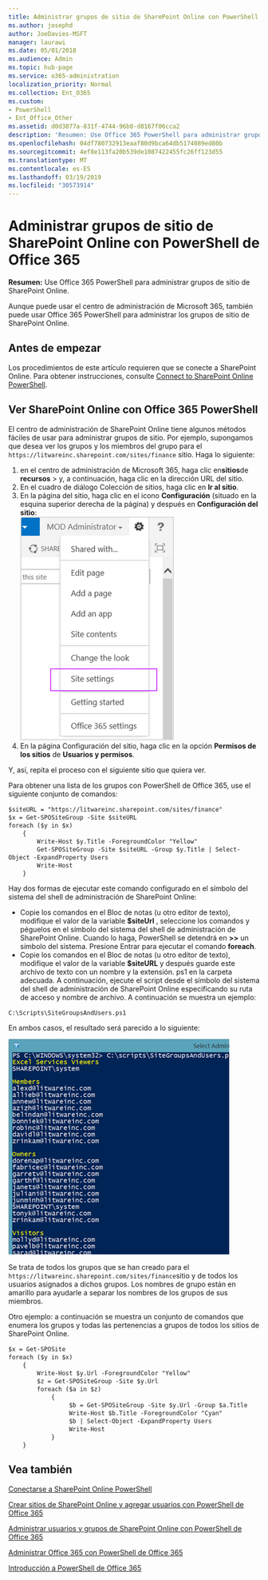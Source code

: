 ```yaml
---
title: Administrar grupos de sitio de SharePoint Online con PowerShell de Office 365
ms.author: josephd
author: JoeDavies-MSFT
manager: laurawi
ms.date: 05/01/2018
ms.audience: Admin
ms.topic: hub-page
ms.service: o365-administration
localization_priority: Normal
ms.collection: Ent_O365
ms.custom:
- PowerShell
- Ent_Office_Other
ms.assetid: d0d3877a-831f-4744-96b0-d8167f06cca2
description: 'Resumen: Use Office 365 PowerShell para administrar grupos de sitio de SharePoint Online.'
ms.openlocfilehash: 04df780732913eaaf80d9bca64db5174089ed80b
ms.sourcegitcommit: 4ef8e113fa20b539de1087422455fc26ff123d55
ms.translationtype: MT
ms.contentlocale: es-ES
ms.lasthandoff: 03/19/2019
ms.locfileid: "30573914"
---
```

# <a name="manage-sharepoint-online-site-groups-with-office-365-powershell"></a>Administrar grupos de sitio de SharePoint Online con PowerShell de Office 365

 **Resumen:** Use Office 365 PowerShell para administrar grupos de sitio de SharePoint Online.
  
Aunque puede usar el centro de administración de Microsoft 365, también puede usar Office 365 PowerShell para administrar los grupos de sitio de SharePoint Online.

## <a name="before-you-begin"></a>Antes de empezar

Los procedimientos de este artículo requieren que se conecte a SharePoint Online. Para obtener instrucciones, consulte [Connect to SharePoint Online PowerShell](https://docs.microsoft.com/en-us/powershell/sharepoint/sharepoint-online/connect-sharepoint-online?view=sharepoint-ps).

## <a name="view-sharepoint-online-with-office-365-powershell"></a>Ver SharePoint Online con Office 365 PowerShell

El centro de administración de SharePoint Online tiene algunos métodos fáciles de usar para administrar grupos de sitio. Por ejemplo, supongamos que desea ver los grupos y los miembros del grupo para el `https://litwareinc.sharepoint.com/sites/finance` sitio. Haga lo siguiente:

1. en el centro de administración de Microsoft 365, haga clic en**sitios**de **recursos** > y, a continuación, haga clic en la dirección URL del sitio.
2. En el cuadro de diálogo Colección de sitios, haga clic en **Ir al sitio**.
3. En la página del sitio, haga clic en el icono **Configuración** (situado en la esquina superior derecha de la página) y después en **Configuración del sitio**:<br/>
![Configuración del sitio de SharePoint Online](media/spo-site-settings.png)<br/>
4. En la página Configuración del sitio, haga clic en la opción **Permisos de los sitios** de **Usuarios y permisos**.

Y, así, repita el proceso con el siguiente sitio que quiera ver.

Para obtener una lista de los grupos con PowerShell de Office 365, use el siguiente conjunto de comandos:

```
$siteURL = "https://litwareinc.sharepoint.com/sites/finance"
$x = Get-SPOSiteGroup -Site $siteURL
foreach ($y in $x)
    {
        Write-Host $y.Title -ForegroundColor "Yellow"
        Get-SPOSiteGroup -Site $siteURL -Group $y.Title | Select-Object -ExpandProperty Users
        Write-Host
    }
```

Hay dos formas de ejecutar este comando configurado en el símbolo del sistema del shell de administración de SharePoint Online:

- Copie los comandos en el Bloc de notas (u otro editor de texto), modifique el valor de la variable **$siteUrl** , seleccione los comandos y péguelos en el símbolo del sistema del shell de administración de SharePoint Online. Cuando lo haga, PowerShell se detendrá en **>>** un símbolo del sistema. Presione Entrar para ejecutar el comando **foreach**.<br/>
- Copie los comandos en el Bloc de notas (u otro editor de texto), modifique el valor de la variable **$siteURL** y después guarde este archivo de texto con un nombre y la extensión. ps1 en la carpeta adecuada. A continuación, ejecute el script desde el símbolo del sistema del shell de administración de SharePoint Online especificando su ruta de acceso y nombre de archivo. A continuación se muestra un ejemplo:

```
C:\Scripts\SiteGroupsAndUsers.ps1
```

En ambos casos, el resultado será parecido a lo siguiente:

![Grupos de sitio de SharePoint Online](media/SPO-site-groups.png)

Se trata de todos los grupos que se han creado para el `https://litwareinc.sharepoint.com/sites/finance`sitio y de todos los usuarios asignados a dichos grupos. Los nombres de grupo están en amarillo para ayudarle a separar los nombres de los grupos de sus miembros.

Otro ejemplo: a continuación se muestra un conjunto de comandos que enumera los grupos y todas las pertenencias a grupos de todos los sitios de SharePoint Online.

```
$x = Get-SPOSite
foreach ($y in $x)
    {
        Write-Host $y.Url -ForegroundColor "Yellow"
        $z = Get-SPOSiteGroup -Site $y.Url
        foreach ($a in $z)
            {
                 $b = Get-SPOSiteGroup -Site $y.Url -Group $a.Title 
                 Write-Host $b.Title -ForegroundColor "Cyan"
                 $b | Select-Object -ExpandProperty Users
                 Write-Host
            }
    }
```
    
## <a name="see-also"></a>Vea también

[Conectarse a SharePoint Online PowerShell](https://docs.microsoft.com/powershell/sharepoint/sharepoint-online/connect-sharepoint-online?view=sharepoint-ps)

[Crear sitios de SharePoint Online y agregar usuarios con PowerShell de Office 365](create-sharepoint-sites-and-add-users-with-powershell.md)

[Administrar usuarios y grupos de SharePoint Online con PowerShell de Office 365](manage-sharepoint-users-and-groups-with-powershell.md)

[Administrar Office 365 con PowerShell de Office 365](manage-office-365-with-office-365-powershell.md)
  
[Introducción a PowerShell de Office 365](getting-started-with-office-365-powershell.md)

